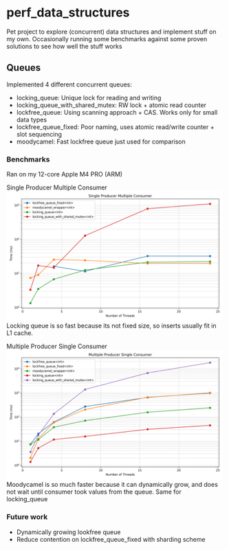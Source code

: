 # perf_data_structures
Pet project to explore (concurrent) data structures and implement stuff on my own.
Occasionally running some benchmarks against some proven solutions to see how well the stuff works


## Queues
Implemented 4 different concurrent queues:
* locking_queue: Unique lock for reading and writing
* locking_queue_with_shared_mutex: RW lock + atomic read counter
* lockfree_queue: Using scanning approach + CAS. Works only for small data types
* lockfree_queue_fixed: Poor naming, uses atomic read/write counter + slot sequencing
* moodycamel: Fast lockfree queue just used for comparison

### Benchmarks
Ran on my 12-core Apple M4 PRO (ARM)

Single Producer Multiple Consumer
![alt text](https://github.com/martinr0x/perf_data_structures/blob/master/benchmarks/spmc_results.png?raw=true)
Locking queue is so fast because its not fixed size, so inserts usually fit in L1 cache.

Multiple Producer Single Consumer
![alt text](https://github.com/martinr0x/perf_data_structures/blob/master/benchmarks/mpsc_results.png?raw=true)
Moodycamel is so much faster because it can dynamically grow, and does not wait until consumer took values from the queue.
Same for locking_queue

### Future work
* Dynamically growing lookfree queue
* Reduce contention on lockfree_queue_fixed with sharding scheme




